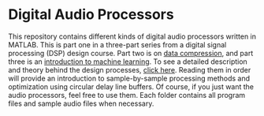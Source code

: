 # Digital Audio Processors
  This repository contains different kinds of digital audio processors written in MATLAB. This is part one in a three-part series from a digital signal processing (DSP) design course. Part two is on [data compression](https://github.com/QuantumAudio/Data-Compression), and part three is an [introduction to machine learning](https://github.com/QuantumAudio/Introduction-to-Machine-Learning). To see a detailed description and theory behind the design processes, [click here](https://github.com/QuantumAudio/DSP_Design). Reading them in order will provide an introduction to sample-by-sample processing methods and optimization using circular delay line buffers.  Of course, if you just want the audio processors, feel free to use them. Each folder contains all program files and sample audio files when necessary.
